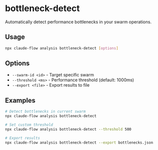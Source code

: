 # bottleneck-detect

Automatically detect performance bottlenecks in your swarm operations.

## Usage
```bash
npx claude-flow analysis bottleneck-detect [options]
```

## Options
- `--swarm-id <id>` - Target specific swarm
- `--threshold <ms>` - Performance threshold (default: 1000ms)
- `--export <file>` - Export results to file

## Examples
```bash
# Detect bottlenecks in current swarm
npx claude-flow analysis bottleneck-detect

# Set custom threshold
npx claude-flow analysis bottleneck-detect --threshold 500

# Export results
npx claude-flow analysis bottleneck-detect --export bottlenecks.json
```
